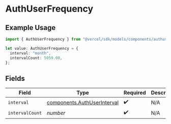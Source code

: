 # AuthUserFrequency

## Example Usage

```typescript
import { AuthUserFrequency } from "@vercel/sdk/models/components/authuser.js";

let value: AuthUserFrequency = {
  interval: "month",
  intervalCount: 5059.08,
};
```

## Fields

| Field                                                                      | Type                                                                       | Required                                                                   | Description                                                                |
| -------------------------------------------------------------------------- | -------------------------------------------------------------------------- | -------------------------------------------------------------------------- | -------------------------------------------------------------------------- |
| `interval`                                                                 | [components.AuthUserInterval](../../models/components/authuserinterval.md) | :heavy_check_mark:                                                         | N/A                                                                        |
| `intervalCount`                                                            | *number*                                                                   | :heavy_check_mark:                                                         | N/A                                                                        |